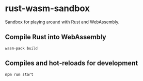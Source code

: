 # rust-wasm-sandbox
Sandbox for playing around with Rust and WebAssembly.

## Compile Rust into WebAssembly
```
wasm-pack build
```

## Compiles and hot-reloads for development
```
npm run start
```